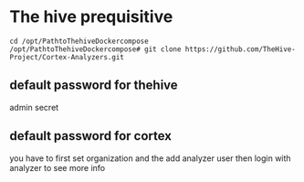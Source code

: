 # The hive prequisitive
```
cd /opt/PathtoThehiveDockercompose
/opt/PathtoThehiveDockercompose# git clone https://github.com/TheHive-Project/Cortex-Analyzers.git

```
## default password for thehive 
   admin secret
 
## default password for cortex
you have to first set organization and the add analyzer user then login with analyzer to see more info 
